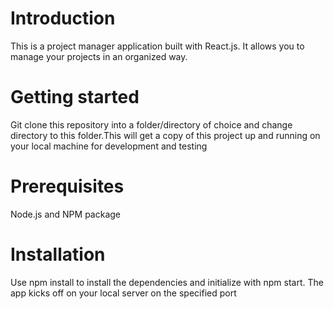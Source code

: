 # Introduction
This is a project manager application built with React.js. It allows you to manage your projects in an organized way.

# Getting started
Git clone this repository into a folder/directory of choice and change directory to this folder.This will get a copy of this project up and running on your local machine for development and testing


# Prerequisites
Node.js and NPM package

# Installation
Use npm install to install the dependencies and initialize with npm start. The app kicks off on your local server on the specified port

